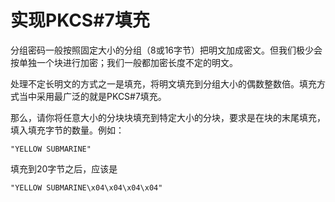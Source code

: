 # 实现PKCS#7填充

分组密码一般按照固定大小的分组（8或16字节）把明文加成密文。但我们极少会按单独一个块进行加密；我们一般都加密长度不定的明文。

处理不定长明文的方式之一是填充，将明文填充到分组大小的偶数整数倍。填充方式当中采用最广泛的就是PKCS#7填充。

那么，请你将任意大小的分块块填充到特定大小的分块，要求是在块的末尾填充，填入填充字节的数量。例如：

```text
"YELLOW SUBMARINE"
```

填充到20字节之后，应该是

```text
"YELLOW SUBMARINE\x04\x04\x04\x04"
```
